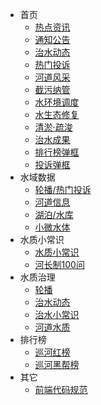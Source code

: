 * 首页
  * [热点资讯](public/hotnews.md)
  * [通知公告](public/notice.md)
  * [治水动态](public/manage.md)
  * [热门投诉](public/hotTask.md)
  * [河道风采](public/scenary.md)
  * [截污纳管](public/jieTop.md)
  * [水环境调度](public/waterTop.md)
  * [水生态修复](public/repairTop.md)
  * [清淤·疏浚](public/qingTop.md)
  * [治水成果](public/river.md)
  * [排行榜弹框](public/rank.md)
  * [投诉弹框](public/task.md)
* 水域数据
  * [轮播/热门投诉](public/waterPic.md)
  * [河道信息](public/riverList.md)
  * [湖泊/水库](public/lake.md)
  * [小微水体](public/swater.md)
* 水质小常识
  * [水质小常识](public/KnowPage.md)
  * [河长制100问](public/hundred.md)
* 水质治理
  * [轮播](public/governbanner.md)
  * [治水动态](public/manage.md)
  * [治水小常识](public/manages.md)
  * [河道水质](public/WaterQualityList.md)
* 排行榜
  * [巡河红榜](public/configuration.md)
  * [巡河黑帮榜](public/themes.md)
* 其它
  * [前端代码规范](public/web.md)
  